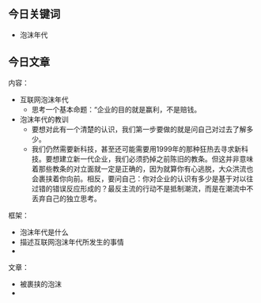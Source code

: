 ## 今日关键词

- 泡沫年代

## 今日文章

内容：
- 互联网泡沫年代
	- 思考一个基本命题：“企业的目的就是赢利，不是赔钱。
- 泡沫年代的教训
	- 要想对此有一个清楚的认识，我们第一步要做的就是问自己对过去了解多少。
	- 我们仍然需要新科技，甚至还可能需要用1999年的那种狂热去寻求新科技。要想建立新一代企业，我们必须扔掉之前陈旧的教条。但这并非意味着那些教条的对立面就一定是正确的，因为就算你有心逃脱，大众洪流也会裹挟着你向前。相反，要问自己：你对企业的认识有多少是基于对以往过错的错误反应形成的？最反主流的行动不是抵制潮流，而是在潮流中不丢弃自己的独立思考。

框架：
- 泡沫年代是什么
- 描述互联网泡沫年代所发生的事情
- 


文章：
- 被裹挟的泡沫
- 